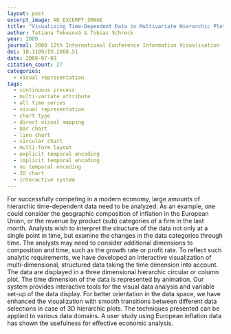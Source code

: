 ```yaml
---
layout: post
excerpt_image: NO_EXCERPT_IMAGE
title: "Visualizing Time-Dependent Data in Multivariate Hierarchic Plots - Design and Evaluation of an Economic Application"
author: Tatiana Tekusová & Tobias Schreck
year: 2008
journal: 2008 12th International Conference Information Visualisation
doi: 10.1109/IV.2008.51
date: 2008-07-09
citation_count: 27
categories:
  - visual representation
tags:
  - continuous process
  - multi-variate attribute
  - all time series
  - visual representation
  - chart type
  - direct visual mapping
  - bar chart
  - line chart
  - circular chart
  - multi-form layout
  - explicit temporal encoding
  - implicit temporal encoding
  - no temporal encoding
  - 2D chart
  - interactive system
---
```

For successfully competing in a modern economy, large amounts of hierarchic time-dependent data need to be analyzed. As an example, one could consider the geographic composition of inflation in the European Union, or the revenue by product (sub) categories of a firm in the last month. Analysts wish to interpret the structure of the data not only at a single point in time, but examine the changes in the data categories through time. The analysts may need to consider additional dimensions to composition and time, such as the growth rate or profit rate. To reflect such analytic requirements, we have developed an interactive visualization of multi-dimensional, structured data taking the time dimension into account. The data are displayed in a three dimensional hierarchic circular or column plot. The time dimension of the data is represented by animation. Our system provides interactive tools for the visual data analysis and variable set-up of the data display. For better orientation in the data space, we have enhanced the visualization with smooth transitions between different data selections in case of 3D hierarchic plots. The techniques presented can be applied to various data domains. A user study using European inflation data has shown the usefulness for effective economic analysis.
